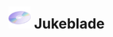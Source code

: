 <h1 style="margin: 0;">
    <img src="https://raw.githubusercontent.com/eyezahhhh/jukeblade/refs/heads/main/ui/public/favicon-512x512.png" alt="Jukeblade logo" width="45" height="45" />
    Jukeblade
</h1>